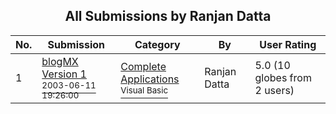 ﻿<div align="center">

## All Submissions by Ranjan Datta

</div>

No.  | Submission | Category | By   | User Rating
---- | ---------- | -------- | ---- | -----------
1 | [blogMX Version 1<br /><sup>2003-06-11 19:26:00</sup>](https://github.com/Planet-Source-Code/ranjan-datta-blogmx-version-1__1-46379) | [Complete Applications<br /><sup>Visual Basic</sup>](../ByCategory/complete-applications__1-27.md) | Ranjan Datta | 5.0 (10 globes from 2 users)
